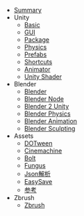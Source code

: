 - [Summary](/Unity/summary)
- Unity
  - [Basic](/Unity/basic)
  - [GUI](/Unity/GUI)
  - [Package](/Unity/Package)
  - [Physics](/Unity/Physics)
  - [Prefabs](/Unity/Prefabs)
  - [Shortcuts](/Unity/Shortcuts)
  - [Animator](/Unity/Animator)
  - [Unity Shader](/Unity/UnityShader)
- Blender
  - [Blender](/Unity/Blender)
  - [Blender Node](/Unity/BlenderNode)
  - [Blender 2 Unity](/Unity/Blender2Unity)
  - [Blender Physics](/Unity/BlenderPhysics)
  - [Blender Animation](/Unity/BlenderAnimation)
  - [Blender Sculpting](/Unity/BlenderSculpting)
- Assets
  - [DOTween](/Unity/Assets/DOTween)
  - [Cinemachine](/Unity/Assets/Cinemachine)
  - [Bolt](/Unity/Assets/bolt)
  - [Fungus](/Unity/Assets/Fungus)
  - [Json解析](/Unity/Assets/Json)
  - [EasySave](/Unity/Assets/EasySave)
  - [参考](https://www.jqhtml.com/53905.html)
- Zbrush
  - [Zbrush](/Unity/Zbrush)